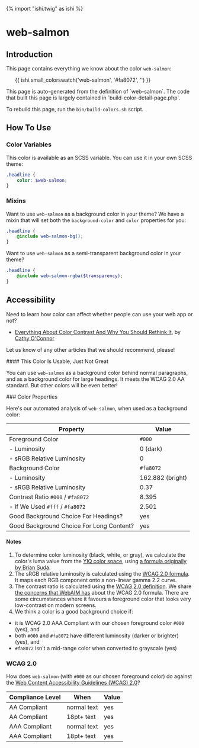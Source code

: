 {% import "ishi.twig" as ishi %}
# web-salmon

## Introduction

This page contains everything we know about the color `web-salmon`:

<div class="grid">
    <div class="cell">
        <div class="swatch">
            <ul>
                {{ ishi.small_colorswatch('web-salmon', '#fa8072', '') }}
            </ul>
        </div>
    </div>
</div>

<div class="callout attention" markdown="1">
This page is auto-generated from the definition of `web-salmon`. The code that built this page is largely contained in `build-color-detail-page.php`.

To rebuild this page, run the `bin/build-colors.sh` script.
</div>

## How To Use

### Color Variables

This color is available as an SCSS variable. You can use it in your own SCSS theme:

```scss
.headline {
    color: $web-salmon;
}
```

### Mixins

Want to use `web-salmon` as a background color in your theme? We have a mixin that will set both the `background-color` and `color` properties for you:

```scss
.headline {
    @include web-salmon-bg();
}
```

Want to use `web-salmon` as a semi-transparent background color in your theme?

```scss
.headline {
    @include web-salmon-rgba($transparency);
}
```

## Accessibility

Need to learn how color can affect whether people can use your web app or not?

* [Everything About Color Contrast And Why You Should Rethink It](https://www.smashingmagazine.com/2014/10/color-contrast-tips-and-tools-for-accessibility/), by [Cathy O'Connor](http://www.twitter.com/cagocon)

Let us know of any other articles that we should recommend, please!
<div class="callout warning" markdown="1">
#### This Color Is Usable, Just Not Great

You can use `web-salmon` as a background color behind normal paragraphs, and as a background color for large headings. It meets the WCAG 2.0 AA standard. But other colors will be even better!
</div>
### Color Properties

Here's our automated analysis of `web-salmon`, when used as a background color:

Property | Value
---------|------
Foreground Color | `#000`
- Luminosity | 0 (dark)
- sRGB Relative Luminosity | 0
Background Color | `#fa8072`
- Luminosity | 162.882 (bright)
- sRGB Relative Luminosity | 0.37
Contrast Ratio `#000` / `#fa8072` | 8.395
- If We Used `#fff` / `#fa8072` | 2.501
Good Background Choice For Headings? | yes
Good Background Choice For Long Content? | yes

#### Notes

1. To determine color luminosity (black, white, or gray), we calculate the color's luma value from the [YIQ color space](https://en.wikipedia.org/wiki/YIQ), using [a formula originally by Brian Suda](https://24ways.org/2010/calculating-color-contrast/).
1. The sRGB relative luminosity is calculated using the [WCAG 2.0 formula](https://www.w3.org/TR/WCAG20/#relativeluminancedef). It maps each RGB component onto a non-linear gamma 2.2 curve.
1. The contrast ratio is calculated using the [WCAG 2.0 definition](https://www.w3.org/TR/2008/REC-WCAG20-20081211/#contrast-ratiodef). We share [the concerns that WebAIM has](http://webaim.org/blog/wcag-2-1-feedback/) about the WCAG 2.0 formula. There are some circumstances where it favours a foreground color that looks very low-contrast on modern screens.
1. We think a color is a good background choice if:
  - it is WCAG 2.0 AAA Compliant with our chosen foreground color `#000` (yes), and
  - both `#000` and `#fa8072` have different luminosity (darker or brighter) (yes), and
  - `#fa8072` isn't a mid-range color when converted to grayscale (yes)

### WCAG 2.0

How does `web-salmon` (with `#000` as our chosen foreground color) do against the [Web Content Accessibility Guidelines (WCAG) 2.0](https://www.w3.org/TR/WCAG20/)?

Compliance Level | When | Value
-----------------|------|------
AA Compliant | normal text | yes
AA Compliant | 18pt+ text | yes
AAA Compliant | normal text | yes
AAA Compliant | 18pt+ text | yes